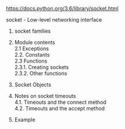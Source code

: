 https://docs.python.org/3.6/library/socket.html

socket - Low-level networking interface

1. socket families

2. Module contents  
2.1 Exceptions  
2.2. Constants  
2.3 Functions  
2.3.1. Creating sockets  
2.3.2. Other functions  

3. Socket Objects

4. Notes on socket timeouts  
4.1. Timeouts and the connect method  
4.2. Timeouts and the accept method  

5. Example
